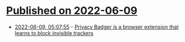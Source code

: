 # [Published on 2022-06-09](index.md)

* [2022-06-09, 05:07:55](https://news.ycombinator.com/item?id=31677745) - [Privacy Badger is a browser extension that learns to block invisible trackers](https://privacybadger.org/)
